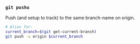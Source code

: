 ### `git pushu`

Push (and setup to track) to the same branch-name on origin.

```bash
# Alias for:
current_branch=$(git get-current-branch)
git push -u origin $current_branch
```
